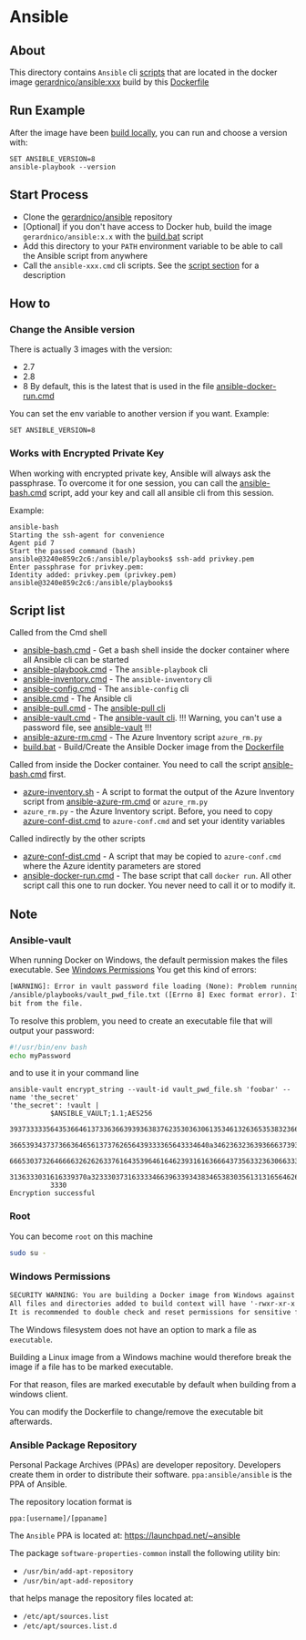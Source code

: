 # Ansible


## About
This directory contains `Ansible` cli [scripts](#script-list) that are located 
in the docker image [gerardnico/ansible:xxx](https://hub.docker.com/r/gerardnico/ansible/) 
build by this [Dockerfile](./Dockerfiles)

## Run Example

After the image have been [build locally](build.bat), 
you can run and choose a version with:
```dos
SET ANSIBLE_VERSION=8
ansible-playbook --version
```


## Start Process

  * Clone the [gerardnico/ansible](https://github.com/gerardnico/ansible) repository 
  * [Optional] if you don't have access to Docker hub, build the image `gerardnico/ansible:x.x` with the [build.bat](build.bat) script
  * Add this directory to your `PATH` environment variable to be able to call the Ansible script from anywhere
  * Call the `ansible-xxx.cmd` cli scripts. See the [script section](#script-list) for a description
  

## How to

### Change the Ansible version

There is actually 3 images with the version:
  * 2.7
  * 2.8
  * 8
By default, this is the latest that is used in the file [ansible-docker-run.cmd](ansible-docker-run.cmd)

You can set the env variable to another version if you want. Example:

```dos
SET ANSIBLE_VERSION=8
```

### Works with Encrypted Private Key

When working with encrypted private key, Ansible will always ask the passphrase.
To overcome it for one session, you can call the [ansible-bash.cmd](ansible-bash.cmd) script, add your key and call all ansible cli from this session.

Example:
 
```dos 
ansible-bash
Starting the ssh-agent for convenience
Agent pid 7
Start the passed command (bash)
ansible@3240e859c2c6:/ansible/playbooks$ ssh-add privkey.pem
Enter passphrase for privkey.pem:
Identity added: privkey.pem (privkey.pem)
ansible@3240e859c2c6:/ansible/playbooks$
```

## Script list

Called from the Cmd shell

  * [ansible-bash.cmd](ansible-bash.cmd) - Get a bash shell inside the docker container where all Ansible cli can be started
  * [ansible-playbook.cmd](ansible-playbook.cmd) - The `ansible-playbook` cli
  * [ansible-inventory.cmd](ansible-inventory.cmd) - The `ansible-inventory` cli
  * [ansible-config.cmd](ansible-config.cmd) - The `ansible-config` cli
  * [ansible.cmd](ansible.cmd) - The Ansible cli
  * [ansible-pull.cmd](ansible-pull.cmd) - The [ansible-pull cli](https://docs.ansible.com/ansible/latest/cli/ansible-pull.html)
  * [ansible-vault.cmd](ansible-vault.cmd) - The [ansible-vault cli](https://docs.ansible.com/ansible/latest/user_guide/vault.html). !!! Warning, you can't use a password file, see [ansible-vault](#ansible-vault) !!!
  * [ansible-azure-rm.cmd](ansible-azure-rm.cmd) - The Azure Inventory script `azure_rm.py`
  * [build.bat](build.bat) - Build/Create the Ansible Docker image from the [Dockerfile](Dockerfiles/8/Dockerfile)

Called from inside the Docker container. You need to call the script [ansible-bash.cmd](ansible-bash.cmd) first.

  * [azure-inventory.sh](azure_inventory.sh) - A script to format the output of the Azure Inventory script from [ansible-azure-rm.cmd](ansible-azure-rm.cmd) or `azure_rm.py`
  * `azure_rm.py` -  the Azure Inventory script. Before, you need to copy [azure-conf-dist.cmd](azure-conf-dist.cmd) to `azure-conf.cmd` and set your identity variables

Called indirectly by the other scripts

  * [azure-conf-dist.cmd](azure-conf-dist.cmd) - A script that may be copied to `azure-conf.cmd` where the Azure identity parameters are stored
  * [ansible-docker-run.cmd](ansible-docker-run.cmd) - The base script that call `docker run`. All other script call this one to run docker. You never need to call it or to modify it.

## Note


### Ansible-vault

When running Docker on Windows, the default permission makes the files executable. See [Windows Permissions](#windows-permissions)
You get this kind of errors:

```txt
[WARNING]: Error in vault password file loading (None): Problem running vault password script
/ansible/playbooks/vault_pwd_file.txt ([Errno 8] Exec format error). If this is not a script, remove the executable
bit from the file.
```

To resolve this problem, you need to create an executable file that will output your password:
```bash 
#!/usr/bin/env bash
echo myPassword
```
and to use it in your command line

```dos
ansible-vault encrypt_string --vault-id vault_pwd_file.sh 'foobar' --name 'the_secret'
'the_secret': !vault |
          $ANSIBLE_VAULT;1.1;AES256
          39373333356435366461373363663939363837623530363061353461326365353832366363363439
          3665393437373663646561373762656439333365643334640a346236323639366637393937666134
          66653037326466663262626337616435396461646239316163666437356332363066333935376364
          3136333031616339370a323330373163333466396339343834653830356131316564626636663332
          3330
Encryption successful
```

 
### Root

You can become `root` on this machine

```bash
sudo su -
```

### Windows Permissions

```txt
SECURITY WARNING: You are building a Docker image from Windows against a non-Windows Docker host. 
All files and directories added to build context will have '-rwxr-xr-x' permissions. 
It is recommended to double check and reset permissions for sensitive files and directories.
```

The Windows filesystem does not have an option to mark a file as `executable`.

Building a Linux image from a Windows machine would therefore break the image 
if a file has to be marked executable.

For that reason, files are marked executable by default when building from a windows client. 

You can modify the Dockerfile to change/remove the executable bit afterwards.

### Ansible Package Repository

Personal Package Archives (PPAs) are developer repository. Developers create them in order to distribute their software. 
`ppa:ansible/ansible` is the PPA of Ansible.   

The repository location format is 

```
ppa:[username]/[ppaname]
```

The `Ansible` PPA is located at: https://launchpad.net/~ansible

The package `software-properties-common` install the following utility bin:
  
  * `/usr/bin/add-apt-repository`
  * `/usr/bin/apt-add-repository`

that helps manage the repository files located at:
  
  * `/etc/apt/sources.list`
  * `/etc/apt/sources.list.d`
